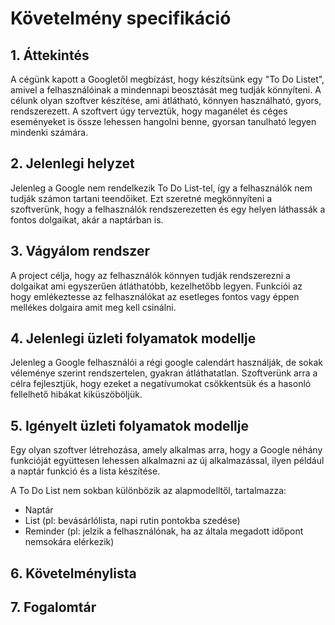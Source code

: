 # Követelmény specifikáció
## 1. Áttekintés

A cégünk kapott a Googletől megbízást, hogy készítsünk egy "To Do Listet", amivel a felhasználóinak a mindennapi beosztását meg tudják könnyíteni. A célunk olyan szoftver készítése, ami átlátható, könnyen használható, gyors, rendszerezett. A szoftvert úgy terveztük, hogy maganélet és céges eseményeket is össze lehessen hangolni benne, gyorsan tanulható legyen mindenki számára. 


## 2. Jelenlegi helyzet

Jelenleg a Google nem rendelkezik To Do List-tel, így a felhasználók nem tudják számon tartani teendőiket. Ezt szeretné megkönnyíteni a szoftverünk, hogy a felhasználók rendszerezetten és egy helyen láthassák a fontos dolgaikat, akár a naptárban is.

## 3. Vágyálom rendszer

A project célja, hogy az felhasználók könnyen tudják rendszerezni a dolgaikat ami egyszerűen átláthatóbb, kezelhetőbb legyen. Funkciói az hogy emlékeztesse az felhasználókat az esetleges fontos vagy éppen mellékes dolgaira amit meg kell csinálni. 

## 4. Jelenlegi üzleti folyamatok modellje

Jelenleg a Google felhasználói a régi google calendárt használják, de sokak véleménye szerint rendszertelen, gyakran átláthatatlan. Szoftverünk arra a célra fejlesztjük, hogy ezeket a negatívumokat csökkentsük
és a hasonló fellelhető hibákat kiküszöböljük.

## 5. Igényelt üzleti folyamatok modellje

Egy olyan szoftver létrehozása, amely alkalmas arra, hogy a Google néhány funkcióját együttesen lehessen alkalmazni az új alkalmazással, ilyen például a naptár funkció és a lista készítése.

A To Do List nem sokban különbözik az alapmodelltől, tartalmazza:

- Naptár
- List (pl: bevásárlólista, napi rutin pontokba szedése)
- Reminder (pl: jelzik a felhasználónak, ha az általa megadott időpont nemsokára elérkezik)

## 6. Követelménylista

## 7. Fogalomtár
